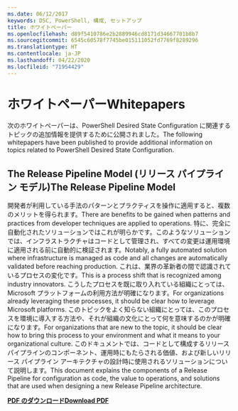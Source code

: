 ```yaml
---
ms.date: 06/12/2017
keywords: DSC, PowerShell, 構成, セットアップ
title: ホワイトペーパー
ms.openlocfilehash: d89f5410786e2b2889946cd8171d34667701b8b7
ms.sourcegitcommit: 6545c60578f7745be015111052fd7769f8289296
ms.translationtype: HT
ms.contentlocale: ja-JP
ms.lasthandoff: 04/22/2020
ms.locfileid: "71954429"
---
```

# <a name="whitepapers"></a><span data-ttu-id="ef905-103">ホワイトペーパー</span><span class="sxs-lookup"><span data-stu-id="ef905-103">Whitepapers</span></span>

<span data-ttu-id="ef905-104">次のホワイトペーパーは、PowerShell Desired State Configuration に関連するトピックの追加情報を提供するために公開されました。</span><span class="sxs-lookup"><span data-stu-id="ef905-104">The following whitepapers have been published to provide additional information on topics related to PowerShell Desired State Configuration.</span></span>

## <a name="the-release-pipeline-model"></a><span data-ttu-id="ef905-105">The Release Pipeline Model (リリース パイプライン モデル)</span><span class="sxs-lookup"><span data-stu-id="ef905-105">The Release Pipeline Model</span></span>
<span data-ttu-id="ef905-106">開発者が利用している手法のパターンとプラクティスを操作に適用すると、複数のメリットを得られます。</span><span class="sxs-lookup"><span data-stu-id="ef905-106">There are benefits to be gained when patterns and practices from developer techniques are applied to operations.</span></span> <span data-ttu-id="ef905-107">特に、完全に自動化されたソリューションではこれが明らかです。このようなソリューションでは、インフラストラクチャはコードとして管理され、すべての変更は運用環境に適用される前に自動的に検証されます。</span><span class="sxs-lookup"><span data-stu-id="ef905-107">Notably, a fully automated solution where infrastructure is managed as code and all changes are automatically validated before reaching production.</span></span> <span data-ttu-id="ef905-108">これは、業界の革新者の間で認識されているプロセスの変化です。</span><span class="sxs-lookup"><span data-stu-id="ef905-108">This is a process shift that is recognized among industry innovators.</span></span> <span data-ttu-id="ef905-109">こうしたプロセスを既に取り入れている組織にとっては、Microsoft プラットフォームの利用方法が明確になります。</span><span class="sxs-lookup"><span data-stu-id="ef905-109">For organizations already leveraging these processes, it should be clear how to leverage Microsoft platforms.</span></span> <span data-ttu-id="ef905-110">このトピックをよく知らない組織にとっては、このプロセスを環境に導入する方法や、それが組織の文化にとって何を意味するのかが明確になります。</span><span class="sxs-lookup"><span data-stu-id="ef905-110">For organizations that are new to the topic, it should be clear how to bring this process to your environment and what it means to your organizational culture.</span></span> <span data-ttu-id="ef905-111">このドキュメントでは、コードとして構成するリリース パイプラインのコンポーネント、運用時にもたらされる価値、および新しいリリース パイプライン アーキテクチャの設計時に使用されるソリューションについて説明します。</span><span class="sxs-lookup"><span data-stu-id="ef905-111">This document explains the components of a Release Pipeline for configuration as code, the value to operations, and solutions that are used when designing a new Release Pipeline architecture.</span></span>

<span data-ttu-id="ef905-112">**[PDF のダウンロード](https://aka.ms/thereleasepipelinemodelpdf)**</span><span class="sxs-lookup"><span data-stu-id="ef905-112">**[Download PDF](https://aka.ms/thereleasepipelinemodelpdf)**</span></span>